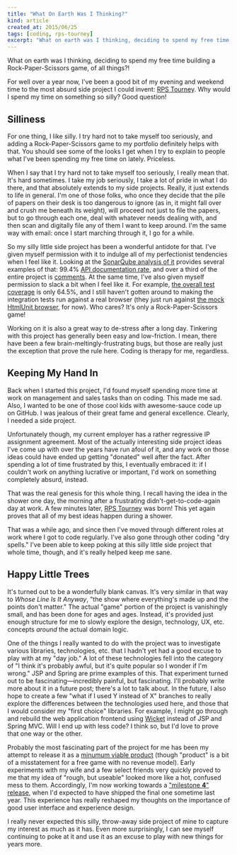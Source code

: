 ```yaml
--- 
title: "What On Earth Was I Thinking?"
kind: article
created_at: 2015/06/25
tags: [coding, rps-tourney]
excerpt: "What on earth was I thinking, deciding to spend my free time building a Rock-Paper-Scissors game, of all things?!"
---
```


What on earth was I thinking, deciding to spend my free time building a Rock-Paper-Scissors game, of all things?!

For well over a year now, I've been a good bit of my evening and weekend time to the most absurd side project I could invent: [RPS Tourney](https://github.com/karlmdavis/rps-tourney). Why would I spend my time on something so silly? Good question!

## Silliness

For one thing, I like silly. I try hard not to take myself too seriously, and adding a Rock-Paper-Scissors game to my portfolio definitely helps with that. You should see some of the looks I get when I try to explain to people what I've been spending my free time on lately. Priceless.

When I say that I try hard not to take myself too seriously, I really mean that. It's hard sometimes. I take my job seriously, I take a lot of pride in what I do there, and that absolutely extends to my side projects. Really, it just extends to life in general. I'm one of those folks, who once they decide that the pile of papers on their desk is too dangerous to ignore (as in, it might fall over and crush me beneath its weight), will proceed not just to file the papers, but to go through each one, deal with whatever needs dealing with, and then scan and digitally file any of them I want to keep around. I'm the same way with email: once I start marching through it, I go for a while.

So my silly little side project has been a wonderful antidote for that. I've given myself permission with it to indulge all of my perfectionist tendencies when I feel like it. Looking at the [SonarQube analysis of it](https://justdavis.com/sonar/dashboard/index/com.justdavis.karl.rpstourney:rps-tourney-parent) provides several examples of that: 99.4% [API documentation rate](https://justdavis.com/sonar/drilldown/measures/44?highlight=public_documented_api_density&metric=public_undocumented_api), and over a third of the entire project is [comments](https://justdavis.com/sonar/drilldown/measures/44?metric=comment_lines_density). At the same time, I've also given myself permission to slack a bit when I feel like it. For example, [the overall test coverage](https://justdavis.com/sonar/drilldown/measures/44?metric=overall_coverage) is only 64.5%, and I still haven't gotten around to making the integration tests run against a real browser (they just run against [the mock HtmlUnit browser](http://htmlunit.sourceforge.net/), for now). Who cares? It's only a Rock-Paper-Scissors game!

Working on it is also a great way to de-stress after a long day. Tinkering with this project has generally been easy and low-friction. I mean, there have been a few brain-meltingly-frustrating bugs, but those are really just the exception that prove the rule here. Coding is therapy for me, regardless.

## Keeping My Hand In

Back when I started this project, I'd found myself spending more time at work on management and sales tasks than on coding. This made me sad. Also, I wanted to be one of those cool kids with awesome-sauce code up on GitHub. I was jealous of their great fame and general excellence. Clearly, I needed a side project.

Unfortunately though, my current employer has a rather regressive IP assignment agreement. Most of the actually interesting side project ideas I've come up with over the years have run afoul of it, and any work on those ideas could have ended up getting "donated" well after the fact. After spending a lot of time frustrated by this, I eventually embraced it: if I couldn't work on anything lucrative or important, I'd work on something completely absurd, instead.

That was the real genesis for this whole thing. I recall having the idea in the shower one day, the morning after a frustrating didn't-get-to-code-again day at work. A few minutes later, [RPS Tourney](https://github.com/karlmdavis/rps-tourney) was born! This yet again proves that all of my best ideas happen during a shower.

That was a while ago, and since then I've moved through different roles at work where I got to code regularly. I've also gone through other coding "dry spells." I've been able to keep poking at this silly little side project that whole time, though, and it's really helped keep me sane.

## Happy Little Trees

It's turned out to be a wonderfully blank canvas. It's very similar in that way to *Whose Line Is It Anyway*, "the show where everything's made up and the points don't matter." The actual "game" portion of the project is vanishingly small, and has been done for ages and ages. Instead, it's provided just enough structure for me to slowly explore the design, technology, UX, etc. concepts _around_ the actual domain logic.

One of the things I really wanted to do with the project was to investigate various libraries, technologies, etc. that I hadn't yet had a good excuse to play with at my "day job." A lot of these technologies fell into the category of "I think it's probably awful, but it's quite popular so I wonder if I'm wrong." JSP and Spring are prime examples of this. That experiment turned out to be fascinating—incredibly painful, but fascinating. I'll probably write more about it in a future post; there's a lot to talk about. In the future, I also hope to create a few "what if I used Y instead of X" branches to really explore the differences between the technologies used here, and those that I would consider my "first choice" libraries. For example, I might go through and rebuild the web application frontend using [Wicket](https://wicket.apache.org/) instead of JSP and Spring MVC. Will I end up with less code? I think so, but I'd love to prove that one way or the other.

Probably the most fascinating part of the project for me has been my attempt to release it as a [minumum viable product](https://en.wikipedia.org/wiki/Minimum_viable_product) (though "product" is a bit of a misstatement for a free game with no revenue model). Early experiments with my wife and a few select friends very quickly proved to me that my idea of "rough, but useable" looked more like a hot, confused mess to them. Accordingly, I'm now working towards a ["milestone **4**" release](https://github.com/karlmdavis/rps-tourney/issues?utf8=%E2%9C%93&q=milestone%3A2.0.0-milestone.4+), when I'd expected to have shipped the final one sometime last year. This experience has really reshaped my thoughts on the importance of good user interface and experience design.

I really never expected this silly, throw-away side project of mine to capture my interest as much as it has. Even more surprisingly, I can see myself continuing to poke at it and use it as an excuse to play with new things for years more.

